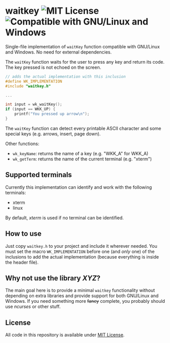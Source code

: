 # waitkey  ![MIT License](https://img.shields.io/github/license/mashape/apistatus.svg) ![Compatible with GNU/Linux and Windows](https://img.shields.io/badge/compatible-gnu/linux%20%7C%20windows-lightgray.svg)


Single-file implementation of `waitKey` function compatible with GNU/Linux and Windows. No need for external dependencies.

The `waitKey` function waits for the user to press any key and return its code. The key pressed is not echoed on the screen.

```c
// adds the actual implementation with this inclusion
#define WK_IMPLEMENTATION
#include "waitkey.h"

...

int input = wk_waitKey();
if (input == WKK_UP) {
    printf("You pressed up arrow\n");
}
```

The `waitKey` function can detect every printable ASCII character and some special keys (e.g. arrows, insert, page down).

Other functions:

* `wk_keyName`: returns the name of a key (e.g. "WKK_A" for WKK_A)
* `wk_getTerm`: returns the name of the current terminal (e.g. "xterm")

## Supported terminals

Currently this implementation can identify and work with the following terminals:

* xterm
* linux

By default, *xterm* is used if no terminal can be identified.

## How to use

Just copy `waitkey.h` to your project and include it wherever needed. You must set the macro `WK_IMPLEMENTATION` before one (and *only* one) of the inclusions to add the actual implementation (because everything is inside the header file).

## Why not use the library *XYZ*?

The main goal here is to provide a minimal `waitkey` functionality without depending on extra libraries and provide support for both GNU/Linux and Windows. If you need something more ~~fancy~~ complete, you probably should use *ncurses* or other stuff.

## License

All code in this repository is available under [MIT License](https://opensource.org/licenses/MIT).